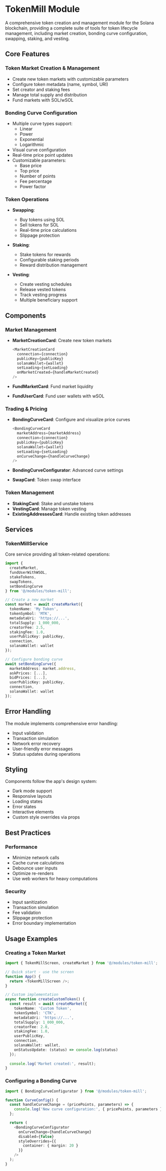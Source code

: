 # TokenMill Module

A comprehensive token creation and management module for the Solana blockchain, providing a complete suite of tools for token lifecycle management, including market creation, bonding curve configuration, swapping, staking, and vesting.

## Core Features

### Token Market Creation & Management
- Create new token markets with customizable parameters
- Configure token metadata (name, symbol, URI)
- Set creator and staking fees
- Manage total supply and distribution
- Fund markets with SOL/wSOL

### Bonding Curve Configuration
- Multiple curve types support:
  - Linear
  - Power
  - Exponential
  - Logarithmic
- Visual curve configuration
- Real-time price point updates
- Customizable parameters:
  - Base price
  - Top price
  - Number of points
  - Fee percentage
  - Power factor

### Token Operations
- **Swapping**:
  - Buy tokens using SOL
  - Sell tokens for SOL
  - Real-time price calculations
  - Slippage protection
  
- **Staking**:
  - Stake tokens for rewards
  - Configurable staking periods
  - Reward distribution management
  
- **Vesting**:
  - Create vesting schedules
  - Release vested tokens
  - Track vesting progress
  - Multiple beneficiary support

## Components

### Market Management
- **MarketCreationCard**: Create new token markets
  ```typescript
  <MarketCreationCard
    connection={connection}
    publicKey={publicKey}
    solanaWallet={wallet}
    setLoading={setLoading}
    onMarketCreated={handleMarketCreated}
  />
  ```

- **FundMarketCard**: Fund market liquidity
- **FundUserCard**: Fund user wallets with wSOL

### Trading & Pricing
- **BondingCurveCard**: Configure and visualize price curves
  ```typescript
  <BondingCurveCard
    marketAddress={marketAddress}
    connection={connection}
    publicKey={publicKey}
    solanaWallet={wallet}
    setLoading={setLoading}
    onCurveChange={handleCurveChange}
  />
  ```

- **BondingCurveConfigurator**: Advanced curve settings
- **SwapCard**: Token swap interface

### Token Management
- **StakingCard**: Stake and unstake tokens
- **VestingCard**: Manage token vesting
- **ExistingAddressesCard**: Handle existing token addresses

## Services

### TokenMillService
Core service providing all token-related operations:

```typescript
import { 
  createMarket,
  fundUserWithWSOL,
  stakeTokens,
  swapTokens,
  setBondingCurve
} from '@/modules/token-mill';

// Create a new market
const market = await createMarket({
  tokenName: 'My Token',
  tokenSymbol: 'MTK',
  metadataUri: 'https://...',
  totalSupply: 1_000_000,
  creatorFee: 2.5,
  stakingFee: 1.0,
  userPublicKey: publicKey,
  connection,
  solanaWallet: wallet
});

// Configure bonding curve
await setBondingCurve({
  marketAddress: market.address,
  askPrices: [...],
  bidPrices: [...],
  userPublicKey: publicKey,
  connection,
  solanaWallet: wallet
});
```

## Error Handling

The module implements comprehensive error handling:
- Input validation
- Transaction simulation
- Network error recovery
- User-friendly error messages
- Status updates during operations

## Styling

Components follow the app's design system:
- Dark mode support
- Responsive layouts
- Loading states
- Error states
- Interactive elements
- Custom style overrides via props

## Best Practices

### Performance
- Minimize network calls
- Cache curve calculations
- Debounce user inputs
- Optimize re-renders
- Use web workers for heavy computations

### Security
- Input sanitization
- Transaction simulation
- Fee validation
- Slippage protection
- Error boundary implementation

## Usage Examples

### Creating a Token Market
```typescript
import { TokenMillScreen, createMarket } from '@/modules/token-mill';

// Quick start - use the screen
function App() {
  return <TokenMillScreen />;
}

// Custom implementation
async function createCustomToken() {
  const result = await createMarket({
    tokenName: 'Custom Token',
    tokenSymbol: 'CTK',
    metadataUri: 'https://...',
    totalSupply: 1_000_000,
    creatorFee: 2.0,
    stakingFee: 1.0,
    userPublicKey,
    connection,
    solanaWallet: wallet,
    onStatusUpdate: (status) => console.log(status)
  });
  
  console.log('Market created:', result);
}
```

### Configuring a Bonding Curve
```typescript
import { BondingCurveConfigurator } from '@/modules/token-mill';

function CurveConfig() {
  const handleCurveChange = (pricePoints, parameters) => {
    console.log('New curve configuration:', { pricePoints, parameters });
  };

  return (
    <BondingCurveConfigurator
      onCurveChange={handleCurveChange}
      disabled={false}
      styleOverrides={{
        container: { margin: 20 }
      }}
    />
  );
}
``` 